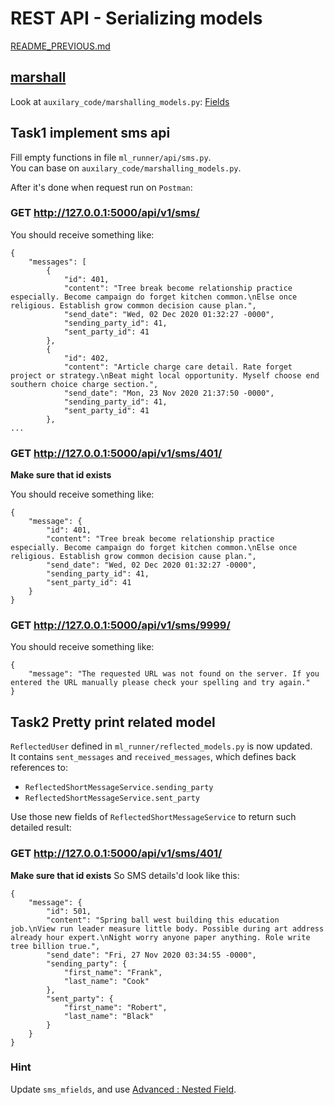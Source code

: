 # REST API - Serializing models

[README_PREVIOUS.md](./README_PREVIOUS.md)

## [marshall](https://flask-restful.readthedocs.io/en/latest/api.html?highlight=marshall_with#flask_restful.marshal)

Look at `auxilary_code/marshalling_models.py`:
[Fields](https://flask-restful.readthedocs.io/en/latest/api.html?highlight=marshall_with#module-fields)


## Task1 implement sms api
Fill empty functions in file `ml_runner/api/sms.py`.  
You can base on `auxilary_code/marshalling_models.py`.

After it's done when request run on `Postman`:
### GET http://127.0.0.1:5000/api/v1/sms/
You should receive something like:
```
{
    "messages": [
        {
            "id": 401,
            "content": "Tree break become relationship practice especially. Become campaign do forget kitchen common.\nElse once religious. Establish grow common decision cause plan.",
            "send_date": "Wed, 02 Dec 2020 01:32:27 -0000",
            "sending_party_id": 41,
            "sent_party_id": 41
        },
        {
            "id": 402,
            "content": "Article charge care detail. Rate forget project or strategy.\nBeat might local opportunity. Myself choose end southern choice charge section.",
            "send_date": "Mon, 23 Nov 2020 21:37:50 -0000",
            "sending_party_id": 41,
            "sent_party_id": 41
        },
...
```

### GET http://127.0.0.1:5000/api/v1/sms/401/
**Make sure that id exists**

You should receive something like:
```
{
    "message": {
        "id": 401,
        "content": "Tree break become relationship practice especially. Become campaign do forget kitchen common.\nElse once religious. Establish grow common decision cause plan.",
        "send_date": "Wed, 02 Dec 2020 01:32:27 -0000",
        "sending_party_id": 41,
        "sent_party_id": 41
    }
}
```

### GET http://127.0.0.1:5000/api/v1/sms/9999/
You should receive something like:
```
{
    "message": "The requested URL was not found on the server. If you entered the URL manually please check your spelling and try again."
}
```


## Task2 Pretty print related model
`ReflectedUser` defined in `ml_runner/reflected_models.py` is now updated.  
It contains `sent_messages` and `received_messages`, which defines back references to:
* `ReflectedShortMessageService.sending_party`
* `ReflectedShortMessageService.sent_party`

Use those new fields of `ReflectedShortMessageService` to return such detailed result:

### GET http://127.0.0.1:5000/api/v1/sms/401/
**Make sure that id exists**
So SMS details'd look like this:
```
{
    "message": {
        "id": 501,
        "content": "Spring ball west building this education job.\nView run leader measure little body. Possible during art address already hour expert.\nNight worry anyone paper anything. Role write tree billion true.",
        "send_date": "Fri, 27 Nov 2020 03:34:55 -0000",
        "sending_party": {
            "first_name": "Frank",
            "last_name": "Cook"
        },
        "sent_party": {
            "first_name": "Robert",
            "last_name": "Black"
        }
    }
}
```

### Hint
Update `sms_mfields`, and use [Advanced : Nested Field](https://flask-restful.readthedocs.io/en/latest/fields.html#advanced-nested-field).
